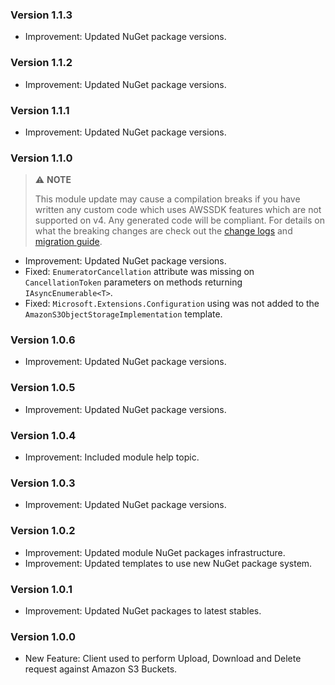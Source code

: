 ### Version 1.1.3

- Improvement: Updated NuGet package versions.

### Version 1.1.2

- Improvement: Updated NuGet package versions.

### Version 1.1.1

- Improvement: Updated NuGet package versions.

### Version 1.1.0

> ⚠️ **NOTE**
>
> This module update may cause a compilation breaks if you have written any custom code which uses AWSSDK features which are not supported on v4.
> Any generated code will be compliant.
> For details on what the breaking changes are check out the [change logs](https://github.com/aws/aws-sdk-net/blob/main/changelogs/SDK.CHANGELOG.2025.md) and [migration guide](https://docs.aws.amazon.com/sdk-for-net/v4/developer-guide/net-dg-v4.html).

- Improvement: Updated NuGet package versions.
- Fixed: `EnumeratorCancellation` attribute was missing on `CancellationToken` parameters on methods returning `IAsyncEnumerable<T>`.
- Fixed: `Microsoft.Extensions.Configuration` using was not added to the `AmazonS3ObjectStorageImplementation` template.

### Version 1.0.6

- Improvement: Updated NuGet package versions.

### Version 1.0.5

- Improvement: Updated NuGet package versions.

### Version 1.0.4

- Improvement: Included module help topic.

### Version 1.0.3

- Improvement: Updated NuGet package versions.

### Version 1.0.2

- Improvement: Updated module NuGet packages infrastructure.
- Improvement: Updated templates to use new NuGet package system.

### Version 1.0.1

- Improvement: Updated NuGet packages to latest stables.

### Version 1.0.0

- New Feature: Client used to perform Upload, Download and Delete request against Amazon S3 Buckets.
